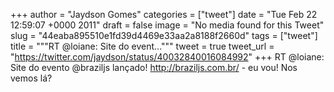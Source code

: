 
+++
author = "Jaydson Gomes"
categories = ["tweet"]
date = "Tue Feb 22 12:59:07 +0000 2011"
draft = false
image = "No media found for this Tweet"
slug = "44eaba895510e1fd39d4469e33aa2a8188f2660d"
tags = ["tweet"]
title = """RT @loiane: Site do event..."""
tweet = true
tweet_url = "https://twitter.com/jaydson/status/40032840016084992"
+++
RT @loiane: Site do evento @braziljs lançado! http://braziljs.com.br/ - eu vou! Nos vemos lá?
